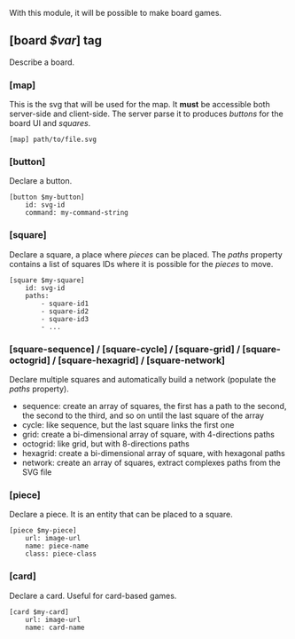 

With this module, it will be possible to make board games.



## [board *$var*] tag

Describe a board.



### [map]


This is the svg that will be used for the map.
It **must** be accessible both server-side and client-side.
The server parse it to produces *buttons* for the board UI and *squares*.

```
[map] path/to/file.svg
```



### [button]

Declare a button.

```
[button $my-button]
	id: svg-id
	command: my-command-string
```



### [square]

Declare a square, a place where *pieces* can be placed.
The *paths* property contains a list of squares IDs where it is possible for the *pieces* to move.

```
[square $my-square]
	id: svg-id
	paths:
		- square-id1
		- square-id2
		- square-id3
		- ...
```



### [square-sequence] / [square-cycle] / [square-grid] / [square-octogrid] / [square-hexagrid] / [square-network]

Declare multiple squares and automatically build a network (populate the *paths* property).

* sequence: create an array of squares, the first has a path to the second, the second to the third,
  and so on until the last square of the array
* cycle: like sequence, but the last square links the first one
* grid: create a bi-dimensional array of square, with 4-directions paths
* octogrid: like grid, but with 8-directions paths
* hexagrid: create a bi-dimensional array of square, with hexagonal paths
* network: create an array of squares, extract complexes paths from the SVG file



### [piece]

Declare a piece.
It is an entity that can be placed to a square.

```
[piece $my-piece]
	url: image-url
	name: piece-name
	class: piece-class
```



### [card]

Declare a card.
Useful for card-based games.

```
[card $my-card]
	url: image-url
	name: card-name
```
